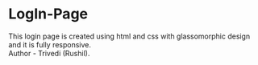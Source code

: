 # LogIn-Page
This login page is created using html and css with glassomorphic design and it is fully responsive.
<br>
Author - Trivedi (Rushil).
